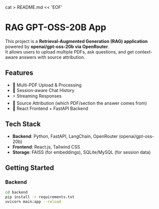 cat > README.md << 'EOF'
# RAG GPT-OSS-20B App

This project is a **Retrieval-Augmented Generation (RAG) application** powered by **openai/gpt-oss-20b via OpenRouter**.  
It allows users to upload multiple PDFs, ask questions, and get context-aware answers with source attribution.  

## Features
- 📄 Multi-PDF Upload & Processing  
- 💬 Session-aware Chat History  
- ⚡ Streaming Responses  
- 📑 Source Attribution (which PDF/section the answer comes from)  
- 🎨 React Frontend + FastAPI Backend  

## Tech Stack
- **Backend**: Python, FastAPI, LangChain, OpenRouter (openai/gpt-oss-20b)  
- **Frontend**: React.js, Tailwind CSS  
- **Storage**: FAISS (for embeddings), SQLite/MySQL (for session data)  

## Getting Started
### Backend
```bash
cd backend
pip install -r requirements.txt
uvicorn main:app --reload

